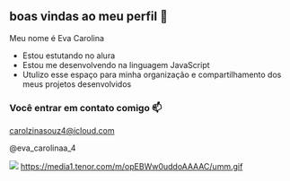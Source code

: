 ## boas vindas ao meu perfil 💙

Meu nome é Eva Carolina

- Estou estutando no alura
- Estou me desenvolvendo na linguagem JavaScript
- Utulizo esse espaço para minha organização e compartilhamento dos meus projetos desenvolvidos

### Você entrar em contato comigo 📫

carolzinasouz4@icloud.com

@eva_carolinaa_4

![](https://media1.tenor.com/m/opEBWw0uddoAAAAC/umm.gif)
https://media1.tenor.com/m/opEBWw0uddoAAAAC/umm.gif
